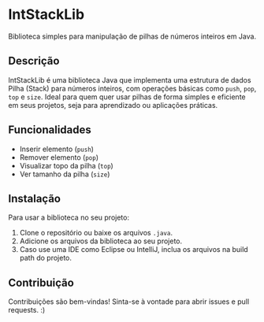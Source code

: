 # IntStackLib

Biblioteca simples para manipulação de pilhas de números inteiros em Java.

## Descrição

IntStackLib é uma biblioteca Java que implementa uma estrutura de dados Pilha (Stack) para números inteiros, com operações básicas como `push`, `pop`, `top` e `size`. Ideal para quem quer usar pilhas de forma simples e eficiente em seus projetos, seja para aprendizado ou aplicações práticas.

## Funcionalidades

- Inserir elemento (`push`)
- Remover elemento (`pop`)
- Visualizar topo da pilha (`top`)
- Ver tamanho da pilha (`size`)

## Instalação

Para usar a biblioteca no seu projeto:

1. Clone o repositório ou baixe os arquivos `.java`.
2. Adicione os arquivos da biblioteca ao seu projeto.
3. Caso use uma IDE como Eclipse ou IntelliJ, inclua os arquivos na build path do projeto.

## Contribuição 

Contribuições são bem-vindas! Sinta-se à vontade para abrir issues e pull requests. :)
